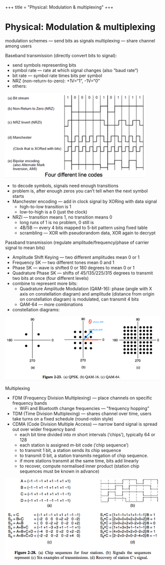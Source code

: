+++
title = "Physical: Modulation & multiplexing"
+++

# Physical: Modulation & multiplexing
modulation schemes — send bits as signals
multiplexing — share channel among users

Baseband transmission (directly convert bits to signal):

- send symbols representing bits
- symbol rate — rate at which signal changes (also “baud rate”)
- bit rate — symbol rate times bits per symbol
- NRZ (non-return-to-zero): +1V=“1”, -1V=“0”
- others:

![screenshot.png](72dfc9990b7c1bdb124208548eb5f685.png)

- to decode symbols, signals need enough transitions
- problem is, after enough zeros you can’t tell when the next symbol starts
- Manchester encoding — add in clock signal by XORing with data signal
    - high-to-low transition is 1
    - low-to-high is a 0 (just the clock)
- NRZI — transition means 1, no transition means 0
    - long runs of 1 is no problem, 0 still is
    - 4B/5B — every 4 bits mapped to 5-bit pattern using fixed table
    - scrambling — XOR with pseudorandom data, XOR again to decrypt

Passband transmission (regulate amplitude/frequency/phase of carrier signal to mean bits)

- Amplitude Shift Keying — two different amplitudes mean 0 or 1
- Frequency SK — two different tones mean 0 and 1
- Phase SK — wave is shifted 0 or 180 degrees to mean 0 or 1
- Quadrature Phase SK — shifts of 45/135/225/315 degrees to transmit two bits at once (four different levels)
- combine to represent more bits:
    - Quadrature Amplitude Modulation (QAM-16): phase (angle with X axis on constellation diagram) and amplitude (distance from origin on constellation diagram) is modulated, can transmit 4 bits
    - QAM-64 — more combinations
- constellation diagrams:

![screenshot.png](f16030d6f761fab83e787e0b8cde9a10.png)

Multiplexing

- FDM (Frequency Division Multiplexing) — place channels on specific frequency bands
    - WiFi and Bluetooth change frequencies — "frequency hopping"
- TDM (Time Division Multiplexing) — shares channel over time, users take turns on a fixed schedule (round-robin style)
- CDMA (Code Division Multiple Access) — narrow band signal is spread out over wider frequency band
    - each bit time divided into *m* short intervals (‘chips’), typically 64 or 128
    - each station is assigned *m*-bit code (‘chip sequence’)
    - to transmit 1 bit, a station sends its chip sequence
    - to transmit 0 bit, a station transmits negation of chip sequence.
    - if more stations transmit at the same time, bits add linearly
    - to recover, compute normalised inner product (station chip sequences must be known in advance)

![screenshot.png](ceb6c8506c364cf174492fdd99486e90.png)
